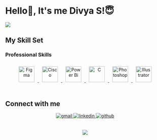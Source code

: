 
<!---------------------------- Typewriter animation ----------------------------->
# Hello👋, It's me Divya S!😇
![](https://readme-typing-svg.herokuapp.com?font=Montserrat&color=3EA9F5&lines=I'm+a+UI%2FUX+Designer;I'm+a+Network+Engineer;)

## My Skill Set  


### Professional Skills  
<div align="center">  

<a href="https://www.figma.com/" target="_blank">
<img style="margin: 10px; display:inline-block;" src="https://profilinator.rishav.dev/skills-assets/figma-icon.svg" alt="Figma" height="50" />
</a>  

<a href="https://www.netacad.com/" target="_blank">
<img style="margin: 10px; display:inline-block;" src="https://img.icons8.com/color/480/cisco-logo.png" alt="Cisco" height="50" />
</a>  

<a href="https://powerbi.microsoft.com/en-us/" target="_blank">
<img style="margin: 10px; display:inline-block;" src="https://profilinator.rishav.dev/skills-assets/powerbi.png" alt="Power Bi" height="50" />
</a>  

<a href="https://www.cprogramming.com/" target="_blank">
<img style="margin: 10px; display:inline-block;" src="https://profilinator.rishav.dev/skills-assets/c-original.svg" alt="C" height="50" />
</a>  

<a href="https://www.adobe.com/in/products/photoshop.html" target="_blank">
<img style="margin: 10px; display:inline-block;" src="https://profilinator.rishav.dev/skills-assets/photoshop-plain.svg" alt="Photoshop" height="50" />
</a>  

<a href="https://www.adobe.com/in/products/illustrator.html" target="_blank">
<img style="margin: 10px; display:inline-block;" src="https://profilinator.rishav.dev/skills-assets/adobe_illustrator-icon.svg" alt="Illustrator" height="50" />
</a>  

</div>


<br/>  

## Connect with me  

<div align="center"> 
<a href="sriammansubramani@gmail.com" target="_blank">
<img src="https://img.shields.io/badge/gmail-D14836?style=for-the-badge&logo=gmail&logoColor=white" alt=gmail style="margin-bottom: 5px;" />
</a>
    
<a href="https://linkedin.com/in/divya-subramani-4076702a8" target="_blank">
<img src="https://img.shields.io/badge/linkedin-%231E77B5.svg?&style=for-the-badge&logo=linkedin&logoColor=white" alt=linkedin style="margin-bottom: 5px;" />
</a>  

<a href="https://github.com/di677" target="_blank">
<img src="https://img.shields.io/badge/github-%2324292e.svg?&style=for-the-badge&logo=github&logoColor=white" alt=github style="margin-bottom: 5px;" />
</a>  


</a>  
</div>  

<br/>  






<p align="center">
    <img src="https://img.shields.io/badge/THANKS%20FOR-VISITING%20💙-red?style=for-the-badge&logo=github"/>
</p>


